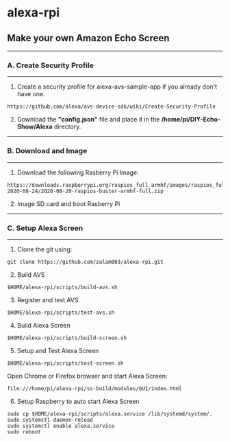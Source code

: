 # alexa-rpi
## Make your own Amazon Echo Screen

****************************************************************   
### A. Create Security Profile   
****************************************************************  

1. Create a security profile for alexa-avs-sample-app if you already don't have one.
```
https://github.com/alexa/avs-device-sdk/wiki/Create-Security-Profile  
```

2. Download the **"config.json"** file and place it in the **/home/pi/DIY-Echo-Show/Alexa** directory.  


****************************************************************   
### B. Download and Image
****************************************************************

1. Download the following Rasberry Pi Image:
```
https://downloads.raspberrypi.org/raspios_full_armhf/images/raspios_full_armhf-2020-08-24/2020-08-20-raspios-buster-armhf-full.zip
```

2. Image SD card and boot Rasberry Pi

***************************************************************
### C. Setup Alexa Screen
***************************************************************
1. Clone the git using:
```
git clone https://github.com/zalam003/alexa-rpi.git  
```

2. Build AVS
```
$HOME/alexa-rpi/scripts/build-avs.sh
```

3. Register and test AVS
```
$HOME/alexa-rpi/scripts/test-avs.sh
```

4. Build Alexa Screen
```
$HOME/alexa-rpi/scripts/build-screen.sh
```

5. Setup and Test Alexa Screen
```
$HOME/alexa-rpi/scripts/test-screen.sh
```

Open Chrome or Firefox browser and start Alexa Screen:
```
file:///home/pi/alexa-rpi/ss-build/modules/GUI/index.html
```

6. Setup Raspberry to auto start Alexa Screen
```
sudo cp $HOME/alexa-rpi/scripts/alexa.service /lib/systemd/system/.
sudo systemctl daemon-reload
sudo systemctl enable alexa.service
sudo reboot
```
